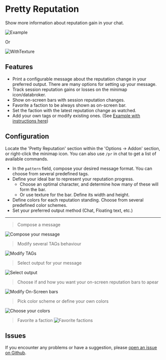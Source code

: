 # Pretty Reputation

Show more information about reputation gain in your chat.

![Example](https://i.imgur.com/b1VF8EX.png)

Or

![WithTexture](https://i.imgur.com/nzuDQS7.png)

## Features

- Print a configurable message about the reputation change in your preferred output. There are many options for setting up your message.
- Track session reputation gains or losses on the minimap icon/databroker.
- Show on-screen bars with session reputation changes.
- Favorite a faction to be always shown as on-screen bar.
- Set the faction with the latest reputation change as watched.
- Add your own tags or modify existing ones. (See [Example with instructions here](https://github.com/BelegCufea/PrettyReputation_MoreTags))

## Configuration

Locate the 'Pretty Reputation' section within the 'Options -> Addon' section, or right-click the minimap icon. You can also use `/pr` in chat to get a list of available commands.

- In the `pattern` field, compose your desired message format. You can choose from several predefined tags.
- Define your ideal bar to represent your reputation progress.
    - Choose an optimal character, and determine how many of these will form the bar.
    - Or use texture for the bar. Define its width and height.
- Define colors for each reputation standing. Choose from several predefined color schemes.
- Set your preferred output method (Chat, Floating text, etc.)

---
> Compose a message

![Compose your message](https://i.imgur.com/Pm7V3hX.png)

> Modify several TAGs behaviour

![Modify TAGs](https://i.imgur.com/i4e8zuR.png)

> Select output for your message

![Select output](https://i.imgur.com/ncqgJoM.png)

> Choose if and how you want your on-screen reputation bars to apear

![Modify On-Screen bars](https://i.imgur.com/wv4Isro.png)

> Pick color scheme or define your own colors

![Choose your colors](https://i.imgur.com/EJWI8lp.png)

> Favorite a faction
![Favorite factions](https://i.imgur.com/jjzgkpq.png)

## Issues

If you encounter any problems or have a suggestion, please [open an issue on Github](https://github.com/BelegCufea/PrettyReputation/issues).